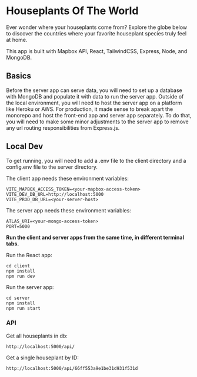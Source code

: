 # Houseplants Of The World

Ever wonder where your houseplants come from?
Explore the globe below to discover the countries where your favorite houseplant species
truly feel at home.

This app is built with Mapbox API, React, TailwindCSS, Express, Node, and MongoDB.

## Basics

Before the server app can serve data, you will need to set up a database with MongoDB and populate it with data to run the server app. Outside of the local environment, you will need to host the server app on a platform like Heroku or AWS. For production, it made sense to break apart the monorepo and host the front-end app and server app separately. To do that, you will need to make some minor adjustments to the server app to remove any url routing responsibilities from Express.js. 

## Local Dev

To get running, you will need to add a .env file to the client directory and a config.env file to the server directory.

The client app needs these environment variables:

```
VITE_MAPBOX_ACCESS_TOKEN=<your-mapbox-access-token>
VITE_DEV_DB_URL=http://localhost:5000
VITE_PROD_DB_URL=<your-server-host>
```

The server app needs these environment variables:

```
ATLAS_URI=<your-mongo-access-token>
PORT=5000
```

**Run the client and server apps from the same time, in different terminal tabs.**

Run the React app:

```
cd client
npm install
npm run dev
```

Run the server app:

```
cd server
npm install
npm run start
```

### API

Get all houseplants in db:

```
http://localhost:5000/api/
```

Get a single houseplant by ID:

```
http://localhost:5000/api/66ff553a9e1be31d931f531d
```
